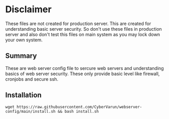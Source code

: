 # Disclaimer

These files are not created for production server. This are created for understanding basic server security. So don't use these files in production server and also don't test this files on main system as you may lock down your own system.

## Summary

These are web server config file to sercure web servers and understanding basics of web server security. These only provide basic level like firewall, cronjobs and secure ssh.

## Installation

```
wget https://raw.githubusercontent.com/CyberVarun/webserver-config/main/install.sh && bash install.sh
```

